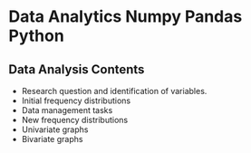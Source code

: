 # Data Analytics Numpy Pandas Python

## Data Analysis Contents

* Research question and identification of variables.
* Initial frequency distributions
* Data management tasks
* New frequency distributions 
* Univariate graphs 
* Bivariate graphs 


